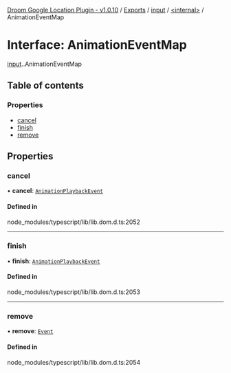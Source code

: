 [Droom Google Location Plugin - v1.0.10](../README.md) / [Exports](../modules.md) / [input](../modules/input.md) / [<internal\>](../modules/input._internal_.md) / AnimationEventMap

# Interface: AnimationEventMap

[input](../modules/input.md).[<internal>](../modules/input._internal_.md).AnimationEventMap

## Table of contents

### Properties

- [cancel](input._internal_.AnimationEventMap.md#cancel)
- [finish](input._internal_.AnimationEventMap.md#finish)
- [remove](input._internal_.AnimationEventMap.md#remove)

## Properties

### cancel

• **cancel**: [`AnimationPlaybackEvent`](../modules/input._internal_.md#animationplaybackevent)

#### Defined in

node_modules/typescript/lib/lib.dom.d.ts:2052

___

### finish

• **finish**: [`AnimationPlaybackEvent`](../modules/input._internal_.md#animationplaybackevent)

#### Defined in

node_modules/typescript/lib/lib.dom.d.ts:2053

___

### remove

• **remove**: [`Event`](../modules/input._internal_.md#event)

#### Defined in

node_modules/typescript/lib/lib.dom.d.ts:2054
